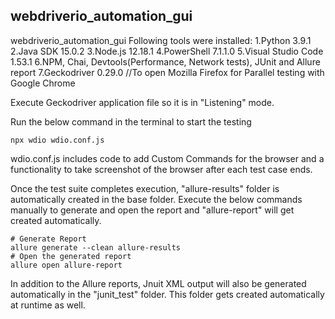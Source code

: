 ## webdriverio_automation_gui
webdriverio_automation_gui
Following tools were installed:
    1.Python 3.9.1
    2.Java SDK 15.0.2
    3.Node.js 12.18.1
    4.PowerShell 7.1.1.0
    5.Visual Studio Code 1.53.1
    6.NPM, Chai, Devtools(Performance, Network tests), JUnit and Allure report
    7.Geckodriver 0.29.0 //To open Mozilla Firefox for Parallel testing with Google Chrome
 
Execute Geckodriver application file so it is in "Listening" mode. 

Run the below command in the terminal to start the testing
```
npx wdio wdio.conf.js
```

wdio.conf.js includes code to add Custom Commands for the browser and a functionality to take screenshot of the browser after each test case ends. 

Once the test suite completes execution, "allure-results" folder is automatically created in the base folder. Execute the below commands manually to generate and open the report and "allure-report" will get created automatically. 
```
# Generate Report
allure generate --clean allure-results
# Open the generated report
allure open allure-report
```
In addition to the Allure reports, Jnuit XML output will also be generated automatically in the "junit_test" folder. This folder gets created automatically at runtime as well. 